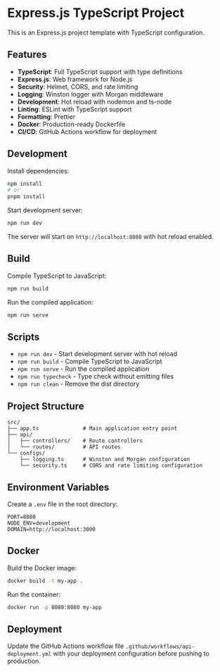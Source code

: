 # Express.js TypeScript Project

This is an Express.js project template with TypeScript configuration.

## Features

- **TypeScript**: Full TypeScript support with type definitions
- **Express.js**: Web framework for Node.js
- **Security**: Helmet, CORS, and rate limiting
- **Logging**: Winston logger with Morgan middleware
- **Development**: Hot reload with nodemon and ts-node
- **Linting**: ESLint with TypeScript support
- **Formatting**: Prettier
- **Docker**: Production-ready Dockerfile
- **CI/CD**: GitHub Actions workflow for deployment

## Development

Install dependencies:
```bash
npm install
# or
pnpm install
```

Start development server:
```bash
npm run dev
```

The server will start on `http://localhost:8080` with hot reload enabled.

## Build

Compile TypeScript to JavaScript:
```bash
npm run build
```

Run the compiled application:
```bash
npm run serve
```

## Scripts

- `npm run dev` - Start development server with hot reload
- `npm run build` - Compile TypeScript to JavaScript
- `npm run serve` - Run the compiled application
- `npm run typecheck` - Type check without emitting files
- `npm run clean` - Remove the dist directory

## Project Structure

```
src/
├── app.ts              # Main application entry point
├── api/
│   ├── controllers/    # Route controllers
│   └── routes/         # API routes
└── configs/
    ├── logging.ts      # Winston and Morgan configuration
    └── security.ts     # CORS and rate limiting configuration
```

## Environment Variables

Create a `.env` file in the root directory:

```env
PORT=8080
NODE_ENV=development
DOMAIN=http://localhost:3000
```

## Docker

Build the Docker image:
```bash
docker build -t my-app .
```

Run the container:
```bash
docker run -p 8080:8080 my-app
```

## Deployment

Update the GitHub Actions workflow file `.github/workflows/api-deployment.yml` with your deployment configuration before pushing to production.
